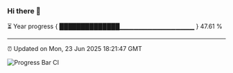 ### Hi there 👋

⏳ Year progress { ██████████████▁▁▁▁▁▁▁▁▁▁▁▁▁▁▁▁ } 47.61 %

---

⏰ Updated on Mon, 23 Jun 2025 18:21:47 GMT

![Progress Bar CI](https://github.com/liununu/liununu/workflows/Progress%20Bar%20CI/badge.svg)
